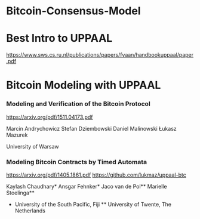 # Bitcoin-Consensus-Model


# Best Intro to UPPAAL
https://www.sws.cs.ru.nl/publications/papers/fvaan/handbookuppaal/paper.pdf


# Bitcoin Modeling with UPPAAL
### Modeling and Verification of the Bitcoin Protocol ###
https://arxiv.org/pdf/1511.04173.pdf

Marcin Andrychowicz 
Stefan Dziembowski
Daniel Malinowski
Łukasz Mazurek

University of Warsaw

### Modeling Bitcoin Contracts by Timed Automata ###
https://arxiv.org/pdf/1405.1861.pdf
https://github.com/lukmaz/uppaal-btc

Kaylash Chaudhary*
Ansgar Fehnker*
Jaco van de Pol**
Marielle Stoelinga**

* University of the South Pacific, Fiji
** University of Twente, The Netherlands

